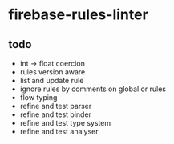 # firebase-rules-linter

## todo

- int -> float coercion
- rules version aware
- list and update rule
- ignore rules by comments on global or rules
- flow typing
- refine and test parser
- refine and test binder
- refine and test type system
- refine and test analyser

